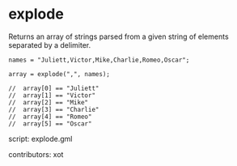 explode
=======

Returns an array of strings parsed from a given 
string of elements separated by a delimiter.

    names = "Juliett,Victor,Mike,Charlie,Romeo,Oscar";
    
    array = explode(",", names);
    
    //  array[0] == "Juliett"
    //  array[1] == "Victor"
    //  array[2] == "Mike"
    //  array[3] == "Charlie"
    //  array[4] == "Romeo"
    //  array[5] == "Oscar"

script: explode.gml

contributors: xot
